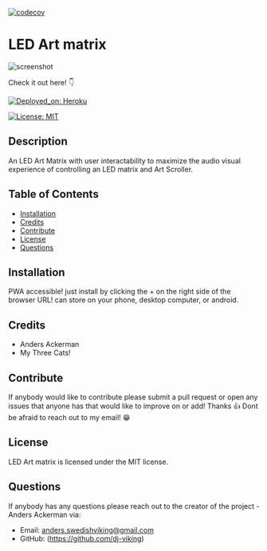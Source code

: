 [![codecov](https://codecov.io/gh/Dj-Viking/LED-Art-matrix/branch/main/graph/badge.svg?token=6KIXEPI5DA)](https://codecov.io/gh/Dj-Viking/LED-Art-matrix)

# LED Art matrix

![screenshot](./led-matrix-gif.gif)

Check it out here! 👇

[![Deployed_on: Heroku](https://img.shields.io/badge/Deployed_on-Heroku-480087.svg)](https://led-matrices.herokuapp.com/)


[![License: MIT](https://img.shields.io/badge/License-MIT-blue.svg)](https://opensource.org/licenses/MIT) 

## Description 

An LED Art Matrix with user interactability to maximize the audio visual experience of controlling an LED matrix and Art Scroller.

## Table of Contents
* [Installation](#Installation)
* [Credits](#Credits)
* [Contribute](#Contribute)
* [License](#License)
* [Questions](#Questions)

## Installation

PWA accessible! just install by clicking the + on the right side of the browser URL! can store on your phone, desktop computer, or android. 


## Credits

* Anders Ackerman
* My Three Cats!

## Contribute

If anybody would like to contribute please submit a pull request or open any issues that anyone has that would like to improve on or add! Thanks 👍 Dont be afraid to reach out to my email! 😁

## License

LED Art matrix is licensed under the MIT license.

## Questions

If anybody has any questions please reach out to the creator of the project - Anders Ackerman via:
* Email: anders.swedishviking@gmail.com
* GitHub: (https://github.com/dj-viking)
